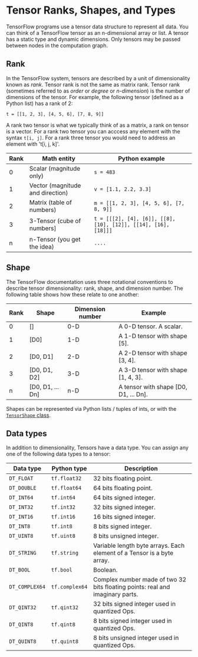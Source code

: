 # Tensor Ranks, Shapes, and Types <a class="md-anchor" id="AUTOGENERATED-tensor-ranks--shapes--and-types"></a>

TensorFlow programs use a tensor data structure to represent all data. You can
think of a TensorFlow tensor as an n-dimensional array or list.
A tensor has a static type and dynamic dimensions. Only tensors may be passed
between nodes in the computation graph.

## Rank <a class="md-anchor" id="AUTOGENERATED-rank"></a>

In the TensorFlow system, tensors are described by a unit of dimensionality
known as *rank*. Tensor rank is not the same as matrix rank. Tensor rank
(sometimes referred to as *order* or *degree* or *n-dimension*) is the number
of dimensions of the tensor. For example, the following tensor (defined as a
Python list) has a rank of 2:

    t = [[1, 2, 3], [4, 5, 6], [7, 8, 9]]

A rank two tensor is what we typically think of as a matrix, a rank on tensor
is a vector. For a rank two tensor you can acccess any element with the syntax
`t[i, j]`.  For a rank three tensor you would need to address an element with
't[i, j, k]'.

Rank | Math entity | Python example
--- | --- | ---
0 | Scalar (magnitude only) | `s = 483`
1 | Vector (magnitude and direction) | `v = [1.1, 2.2, 3.3]`
2 | Matrix (table of numbers) | `m = [[1, 2, 3], [4, 5, 6], [7, 8, 9]]`
3 | 3-Tensor (cube of numbers] | `t = [[[2], [4], [6]], [[8], [10], [12]], [[14], [16], [18]]]`
n | n-Tensor (you get the idea) | `....`

## Shape <a class="md-anchor" id="AUTOGENERATED-shape"></a>

The TensorFlow documentation uses three notational conventions to describe
tensor dimensionality: rank, shape, and dimension number. The following table
shows how these relate to one another:

Rank | Shape | Dimension number | Example
--- | --- | --- | ---
0 | [] | 0-D | A 0-D tensor.  A scalar.
1 | [D0] | 1-D | A 1-D tensor with shape [5].
2 | [D0, D1] | 2-D | A 2-D tensor with shape [3, 4].
3 | [D0, D1, D2] | 3-D | A 3-D tensor with shape [1, 4, 3].
n | [D0, D1, ... Dn] | n-D | A tensor with shape [D0, D1, ... Dn].

Shapes can be represented via Python lists / tuples of ints, or with the
[`TensorShape` class](../api_docs/python/framework.md#TensorShape).

## Data types <a class="md-anchor" id="AUTOGENERATED-data-types"></a>

In addition to dimensionality, Tensors have a data type. You can assign any one
of the following data types to a tensor:

Data type | Python type | Description
--- | --- | ---
`DT_FLOAT` | `tf.float32` | 32 bits floating point.
`DT_DOUBLE` | `tf.float64` | 64 bits floating point.
`DT_INT64` | `tf.int64` | 64 bits signed integer.
`DT_INT32` | `tf.int32` | 32 bits signed integer.
`DT_INT16` | `tf.int16` | 16 bits signed integer.
`DT_INT8` | `tf.int8` | 8 bits signed integer.
`DT_UINT8` | `tf.uint8` | 8 bits unsigned integer.
`DT_STRING` | `tf.string` | Variable length byte arrays.  Each element of a Tensor is a byte array.
`DT_BOOL` | `tf.bool` | Boolean.
`DT_COMPLEX64` | `tf.complex64` | Complex number made of two 32 bits floating points: real and imaginary parts.
`DT_QINT32` | `tf.qint32` | 32 bits signed integer used in quantized Ops.
`DT_QINT8` | `tf.qint8` | 8 bits signed integer used in quantized Ops.
`DT_QUINT8` | `tf.quint8` | 8 bits unsigned integer used in quantized Ops.

